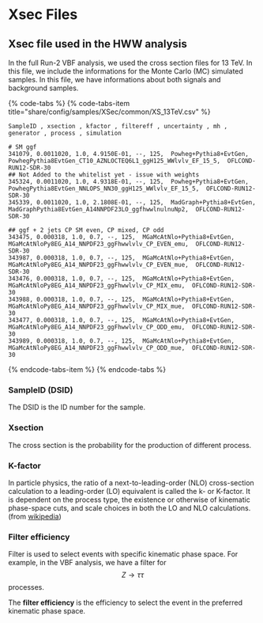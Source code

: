 # Xsec Files

## Xsec file used in the HWW analysis

In the full Run-2 VBF analysis, we used the cross section files for 13 TeV. In this file, we include the informations for the Monte Carlo \(MC\) simulated samples. In this file, we have informations about both signals and background samples. 

{% code-tabs %}
{% code-tabs-item title="share/config/samples/XSec/common/XS\_13TeV.csv" %}
```text
SampleID , xsection , kfactor , filtereff , uncertainty , mh , generator , process , simulation

# SM ggf
341079, 0.0011020, 1.0, 4.9150E-01, --, 125,  Powheg+Pythia8+EvtGen, PowhegPythia8EvtGen_CT10_AZNLOCTEQ6L1_ggH125_WWlvlv_EF_15_5,  OFLCOND-RUN12-SDR-30
## Not Added to the whitelist yet - issue with weights
345324, 0.0011020, 1.0, 4.9318E-01, --, 125,  Powheg+Pythia8+EvtGen, PowhegPythia8EvtGen_NNLOPS_NN30_ggH125_WWlvlv_EF_15_5,  OFLCOND-RUN12-SDR-30
345339, 0.0011020, 1.0, 2.1808E-01, --, 125,  MadGraph+Pythia8+EvtGen, MadGraphPythia8EvtGen_A14NNPDF23LO_ggfhwwlnulnuNp2,  OFLCOND-RUN12-SDR-30

## ggf + 2 jets CP SM even, CP mixed, CP odd
343475, 0.000318, 1.0, 0.7, --, 125,  MGaMcAtNlo+Pythia8+EvtGen, MGaMcAtNloPy8EG_A14_NNPDF23_ggFhwwlvlv_CP_EVEN_emu,  OFLCOND-RUN12-SDR-30
343987, 0.000318, 1.0, 0.7, --, 125,  MGaMcAtNlo+Pythia8+EvtGen, MGaMcAtNloPy8EG_A14_NNPDF23_ggFhwwlvlv_CP_EVEN_mue,  OFLCOND-RUN12-SDR-30
343476, 0.000318, 1.0, 0.7, --, 125,  MGaMcAtNlo+Pythia8+EvtGen, MGaMcAtNloPy8EG_A14_NNPDF23_ggFhwwlvlv_CP_MIX_emu,  OFLCOND-RUN12-SDR-30
343988, 0.000318, 1.0, 0.7, --, 125,  MGaMcAtNlo+Pythia8+EvtGen, MGaMcAtNloPy8EG_A14_NNPDF23_ggFhwwlvlv_CP_MIX_mue,  OFLCOND-RUN12-SDR-30
343477, 0.000318, 1.0, 0.7, --, 125,  MGaMcAtNlo+Pythia8+EvtGen, MGaMcAtNloPy8EG_A14_NNPDF23_ggFhwwlvlv_CP_ODD_emu,  OFLCOND-RUN12-SDR-30
343989, 0.000318, 1.0, 0.7, --, 125,  MGaMcAtNlo+Pythia8+EvtGen, MGaMcAtNloPy8EG_A14_NNPDF23_ggFhwwlvlv_CP_ODD_mue,  OFLCOND-RUN12-SDR-30
```
{% endcode-tabs-item %}
{% endcode-tabs %}

### SampleID \(DSID\)

The DSID is the ID number for the sample. 

### Xsection

The cross section is the probability for the production of different process. 

### K-factor

In particle physics, the ratio of a next-to-leading-order \(NLO\) cross-section calculation to a leading-order \(LO\) equivalent is called the k- or K-factor. It is dependent on the process type, the existence or otherwise of kinematic phase-space cuts, and scale choices in both the LO and NLO calculations. \(from [wikipedia](https://en.wikipedia.org/wiki/K-factor)\)

### Filter efficiency

Filter is used to select events with specific kinematic phase space. For example, in the VBF analysis, we have a filter for $$Z\rightarrow\tau\tau$$ processes. 

The **filter efficiency** is the efficiency to select the event in the preferred kinematic phase space. 

